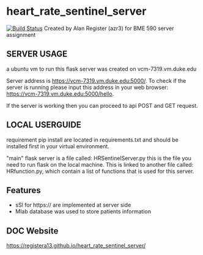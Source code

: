 # heart_rate_sentinel_server
[![Build Status](https://travis-ci.com/registera13/heart_rate_sentinel_server.svg?branch=master)](https://travis-ci.com/registera13/heart_rate_sentinel_server)
Created by Alan Register (azr3) for BME 590 server assignment 

## SERVER USAGE
a ubuntu vm to run this flask server was created on vcm-7319.vm.duke.edu

Server address is https://vcm-7319.vm.duke.edu:5000/. To check if the server is running please input this address in 
your web browser: https://vcm-7319.vm.duke.edu:5000/hello.

If the server is working then you can proceed to api POST and GET request. 

## LOCAL USERGUIDE
requirement pip install are located in requirements.txt and should be installed first in your virtual environment.

"main" flask server is a file called: HRSentinelServer.py this is the file you need to run flask on the local machine.
This is linked to another file called: HRfunction.py, which contain a list of functions that is used for this server.

## Features
*  sSl for https:// are implemented at server side
*  Mlab database was used to store patients information

## DOC Website
https://registera13.github.io/heart_rate_sentinel_server/

 